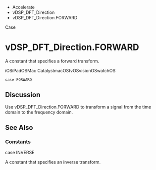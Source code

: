 

- Accelerate
- vDSP_DFT_Direction
-  vDSP_DFT_Direction.FORWARD 

Case

# vDSP_DFT_Direction.FORWARD

A constant that specifies a forward transform.

iOSiPadOSMac CatalystmacOStvOSvisionOSwatchOS

``` source
case FORWARD
```

## Discussion

Use vDSP_DFT_Direction.FORWARD to transform a signal from the time domain to the frequency domain.

## See Also

### Constants

case INVERSE

A constant that specifies an inverse transform.


